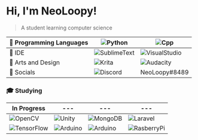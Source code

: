 # Hi, I'm NeoLoopy! 

> A student learning computer science
  
:izakaya_lantern: Programming Languages | ![Python](https://img.shields.io/badge/Python-3776AB?style=for-the-badge&logo=python&logoColor=white) | ![Cpp](https://img.shields.io/badge/C%2B%2B-00599C?style=for-the-badge&logo=c%2B%2B&logoColor=white)
------------ | ------------- | -------------
:repeat_one: IDE | ![SublimeText](https://img.shields.io/badge/sublime_text-%23575757.svg?&style=for-the-badge&logo=sublime-text&logoColor=important) | ![VisualStudio](https://img.shields.io/badge/Visual_Studio-5C2D91?style=for-the-badge&logo=visual%20studio&logoColor=white) 
:bento: Arts and Design |  ![Krita](https://img.shields.io/badge/Krita-203759?style=for-the-badge&logo=krita&logoColor=EEF37B)  | ![Audacity](https://img.shields.io/badge/Audacity-0000CC?style=for-the-badge&logo=audacity&logoColor=white) 
:rice_scene: Socials | ![Discord](https://img.shields.io/badge/Discord-7289DA?style=for-the-badge&logo=discord&logoColor=white) | NeoLoopy#8489

### :mortar_board: Studying
 In Progress | --- | --- | ---
------------ | ------------- | ------------- | -------------
![OpenCV](https://img.shields.io/badge/OpenCV-27338e?style=for-the-badge&logo=OpenCV&logoColor=white)  | ![Unity](https://img.shields.io/badge/Unity-100000?style=for-the-badge&logo=unity&logoColor=white)  |  ![MongoDB](https://img.shields.io/badge/MongoDB-4EA94B?style=for-the-badge&logo=mongodb&logoColor=white)  | ![Laravel](https://img.shields.io/badge/Laravel-FF2D20?style=for-the-badge&logo=laravel&logoColor=white) 
![TensorFlow](https://img.shields.io/badge/TensorFlow-FF6F00?style=for-the-badge&logo=tensorflow&logoColor=white)  | ![Arduino](https://img.shields.io/badge/Arduino-00979D?style=for-the-badge&logo=Arduino&logoColor=white)  | ![Arduino](https://img.shields.io/badge/Arduino-00979D?style=for-the-badge&logo=Arduino&logoColor=white)  | ![RasberryPi](https://img.shields.io/badge/Raspberry%20Pi-A22846?style=for-the-badge&logo=Raspberry%20Pi&logoColor=white) 


<!---
Neoloopy/Neoloopy is a ✨ special ✨ repository because its `README.md` (this file) appears on your GitHub profile.
You can click the Preview link to take a look at your changes.
--->
